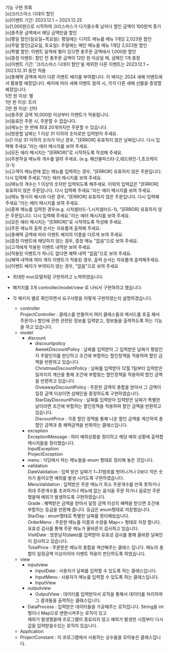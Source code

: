 기능 구현 목록<br/>
[o]크리스마스 디데이 할인<br/>
[o]이벤트 기간: 2023.12.1 ~ 2023.12.25<br/>
[o]1,000원으로 시작하여 크리스마스가 다가올수록 날마다 할인 금액이 100원씩 증가<br/>
[o]총주문 금액에서 해당 금액만큼 할인<br/>
[o]평일 할인(일요일~목요일): 평일에는 디저트 메뉴를 메뉴 1개당 2,023원 할인<br/>
[o]주말 할인(금요일, 토요일): 주말에는 메인 메뉴를 메뉴 1개당 2,023원 할인<br/>
[o]특별 할인: 이벤트 달력에 별이 있으면 총주문 금액에서 1,000원 할인<br/>
[o]증정 이벤트: 할인 전 총주문 금액이 12만 원 이상일 때, 샴페인 1개 증정<br/>
[o]이벤트 기간: '크리스마스 디데이 할인'을 제외한 다른 이벤트는 2023.12.1 ~ 2023.12.31 동안 적용<br/>
[o]총혜택 금액에 따라 다른 이벤트 배지를 부여합니다. 이 배지는 2024 새해 이벤트에서 활용할 예정입니다. 배지에 따라 새해 이벤트 참여 시, 각각 다른 새해 선물을 증정할 예정입니다.<br/>
    5천 원 이상: 별<br/>
    1만 원 이상: 트리<br/>
    2만 원 이상: 산타<br/>
[o]총주문 금액 10,000원 이상부터 이벤트가 적용됩니다.<br/>
[o]음료만 주문 시, 주문할 수 없습니다.<br/>
[o]메뉴는 한 번에 최대 20개까지만 주문할 수 있습니다.<br/>
[o]방문할 날짜는 1 이상 31 이하의 숫자로만 입력받아 주세요.<br/>
[o]1 이상 31 이하의 숫자가 아닌 경우, "[ERROR] 유효하지 않은 날짜입니다. 다시 입력해 주세요."라는 에러 메시지를 보여 주세요.<br/>
[o]모든 에러 메시지는 "[ERROR]"로 시작하도록 작성해 주세요.<br/>
[o]주문하실 메뉴와 개수를 알려 주세요. (e.g. 해산물파스타-2,레드와인-1,초코케이크-1)<br/>
[o]고객이 메뉴판에 없는 메뉴를 입력하는 경우, "[ERROR] 유효하지 않은 주문입니다. 다시 입력해 주세요."라는 에러 메시지를 보여 주세요.<br/>
[o]메뉴의 개수는 1 이상의 숫자만 입력되도록 해주세요. 이외의 입력값은 "[ERROR] 유효하지 않은 주문입니다. 다시 입력해 주세요."라는 에러 메시지를 보여 주세요.<br/>
[o]메뉴 형식이 예시와 다른 경우, "[ERROR] 유효하지 않은 주문입니다. 다시 입력해 주세요."라는 에러 메시지를 보여 주세요.<br/>
[o]중복 메뉴를 입력한 경우(e.g. 시저샐러드-1,시저샐러드-1), "[ERROR] 유효하지 않은 주문입니다. 다시 입력해 주세요."라는 에러 메시지를 보여 주세요.<br/>
[o]모든 에러 메시지는 "[ERROR]"로 시작하도록 작성해 주세요.<br/>
[o]주문 메뉴의 출력 순서는 자유롭게 출력해 주세요.<br/>
[o]총혜택 금액에 따라 이벤트 배지의 이름을 다르게 보여 주세요.<br/>
[o]증정 이벤트에 해당하지 않는 경우, 증정 메뉴 "없음"으로 보여 주세요.<br/>
[o]고객에게 적용된 이벤트 내역만 보여 주세요.<br/>
[o]적용된 이벤트가 하나도 없다면 혜택 내역 "없음"으로 보여 주세요.<br/>
[o]혜택 내역에 여러 개의 이벤트가 적용된 경우, 출력 순서는 자유롭게 출력해주세요.<br/>
[o]이벤트 배지가 부여되지 않는 경우, "없음"으로 보여 주세요<br/>

- 최대한 mvc모델처럼 구현하려고 노력하였습니다.<br/>
- 패키지를 3개 controller/model/view 로 나눠서 구현하려고 했습니다.<br/>
- 각 패키지 별로 확인하면서 요구사항을 어떻게 구현하였는지 설명하겠습니다.<br/>

    - controller<br/>
        ProjectController : 클래스를 만들어서 여러 클래스들과 메서드를 호출 해서 주문이나 할인에 관한 관련된 정보를 입력받고,
        정보들을 출력하도록 하는 기능을 하고 있습니다.<br/>
    - model<br/>
        - discount<br/>
            - discountpolicy<br/>
                AweekDiscountPolicy : 날짜를 입력받아 그 입력받은 날짜가 평일인지 주말인지를 판단하고 조건에 부합하는 할인정책을 적용하여
                할인 금액을 반환하고 있습니다.<br/>
                ChristmasDiscountPolicy : 날짜를 입력받아 12월 1일부터 입력받은 일까지의 계산을 통해 조건에 부합핮는 할인정책을 적용하여
                할인 금액을 반환하고 있습니다.<br/>
                GiveawayDiscountPolicy : 주문한 금액의 총합을 받아서 그 금액이 일정 금액 이상이면 샴페인을 증정하도록 구현하였습니다.<br/>
                StarDayDiscountPolicy : 날짜를 입력받아 입력받은 날짜가 특별한 날이라면 조건에 부합하는 할인정책을 적용하여 할인 금액을 반환하고
                있습니다.<br/>
            DiscountPrice : 각종 할인 정책을 통해 나온 할인 금액을 계산하여 총 할인 금액과 총 혜택금액을 반화하는 클래스입니다.<br/>
        - exception<br/>
            ExceptionMessage : 여러 예외상황을 정리하고 해당 예외 상황에 출력할 메시지들을 정리했습니다.<br/>
            InputException<br/>
            ProjectException<br/>
        - menu : 식당에서 파는 메뉴들을 enum 형태로 정리해 놓은 것입니다.<br/>
        - validation<br/>
            DateValidation : 입력 받은 날짜가 1~31범위를 벗어나거나 0보다 작은 숫자가 들어오면 예외를 발생 시키도록 구현하였습니다.<br/>
            MenuValidation : 입력받은 주문 메뉴가 최소 주문개수를 만족 못하거나 최대 주문개수를 초과하거나 메뉴에 없는 음식을 주문 하거나 음료만
            주문했을때 예외가 발생하도록 구현하였습니다.<br/>
        Grade : 혜택받은 금액을 받아서 일정 금액 이상의 혜택을 받으면 조건에 부합하는 등급을 반환해 줍니다. 등급은 enum형태로 저장했습니다.<br/>
        StarDay : enum형태로 특별한 날짜를 정리해놨습니다.<br/>
        OrderMenu : 주문한 메뉴를 이름과 수량을 Map<> 형태로 저장 합니다. 유효성 검사를 통해 주문 메뉴가 올바른지 검사하고 있습니다.<br/>
        VisitDate : 방문날자(date)를 입력받아 유효성 검사를 통해 올바른 날짜인지 검사하고 있습니다.<br/>
        TotalPrice : 주문받은 메뉴의 총합을 계산해주는 클래스 입니다. 메뉴의 총합이 일정금액 이상이어야 이벤트 적용이 판단하도록 하였습니다.<br/>
    - view<br/>
        - inputview<br/>
            - InputDate : 사용자가 날짜를 입력할 수 있도록 하는 클래스입니다.<br/>
            - InputMenu : 사용자가 메뉴를 입력할 수 있도록 하는 클래스입니다.<br/>
            - InputView<br/>
        - outputview<br/>
            - OutputView : 데이터를 입력받아서 로직을 통해서 데이터를 처리하여 그 결과들을 출력하는 클래스입니다.<br/>
        - DataProcess : 입력받은 데이터들을 가공해주는 로직입니다. String을 int형이나 Map으로 변환시켜주는 로직이 있고 <br/>
        예외가 발생했을때 프로그램이 종료되지 않고 예외가 발생한 시점부터 다시 값을 입력받을수있는 로직이 있습니다.<br/>
    - Application<br/>
    - ProjectConstant : 이 프로그램에서 사용하는 상수들을 모아놓은 클래스입니다.<br/>

